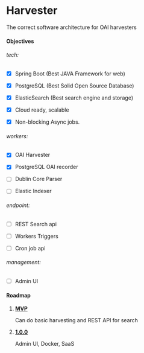 # Harvester

The correct software architecture for OAI harvesters

#### Objectives

###### tech:

- [x] Spring Boot (Best JAVA Framework for web)

- [x] PostgreSQL (Best Solid Open Source Database)

- [x] ElasticSearch (Best search engine and storage)

- [x] Cloud ready, scalable

- [x] Non-blocking Async jobs.

###### workers:

- [x] OAI Harvester

- [x] PostgreSQL OAI recorder

- [ ] Dublin Core Parser

- [ ] Elastic Indexer

###### endpoint:

- [ ] REST Search api

- [ ] Workers Triggers

- [ ] Cron job api

###### management:

- [ ] Admin UI

#### Roadmap

1.  [**MVP**](https://github.com/academic/harvester/milestone/1)
    
    Can do basic harvesting and REST API for search
    
2.  [**1.0.0**](https://github.com/academic/harvester/milestone/2)
    
    Admin UI, Docker, SaaS

